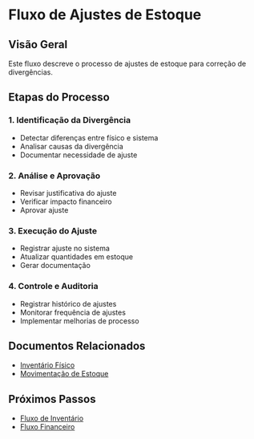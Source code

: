 # Fluxo de Ajustes de Estoque

## Visão Geral

Este fluxo descreve o processo de ajustes de estoque para correção de divergências.

## Etapas do Processo

### 1. Identificação da Divergência
- Detectar diferenças entre físico e sistema
- Analisar causas da divergência
- Documentar necessidade de ajuste

### 2. Análise e Aprovação
- Revisar justificativa do ajuste
- Verificar impacto financeiro
- Aprovar ajuste

### 3. Execução do Ajuste
- Registrar ajuste no sistema
- Atualizar quantidades em estoque
- Gerar documentação

### 4. Controle e Auditoria
- Registrar histórico de ajustes
- Monitorar frequência de ajustes
- Implementar melhorias de processo

## Documentos Relacionados

- [Inventário Físico](../modulos/estoque/inventario-fisico.md)
- [Movimentação de Estoque](../modulos/estoque/movimentacao-estoque.md)

## Próximos Passos

- [Fluxo de Inventário](fluxo-inventario.md)
- [Fluxo Financeiro](fluxo-financeiro.md)
